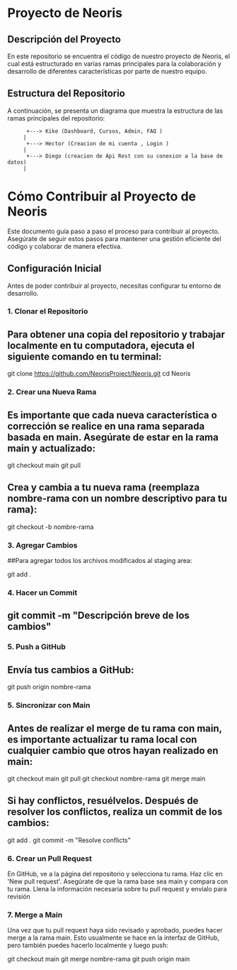 # Proyecto de Neoris

## Descripción del Proyecto

En este repositorio se encuentra el código de nuestro proyecto de Neoris, el cual está estructurado en varias ramas principales para la colaboración y desarrollo de diferentes características por parte de nuestro equipo.

## Estructura del Repositorio

A continuación, se presenta un diagrama que muestra la estructura de las ramas principales del repositorio:

          +---> Kike (Dashboard, Cursos, Admin, FAQ )
         |
          +---> Hector (Creacion de mi cuenta , Login )
         |
          +---> Diego (creacion de Api Rest con su conexion a la base de datos)
         |
# Cómo Contribuir al Proyecto de Neoris

Este documento guía paso a paso el proceso para contribuir al proyecto. Asegúrate de seguir estos pasos para mantener una gestión eficiente del código y colaborar de manera efectiva.

## Configuración Inicial

Antes de poder contribuir al proyecto, necesitas configurar tu entorno de desarrollo.

### 1. Clonar el Repositorio
## Para obtener una copia del repositorio y trabajar localmente en tu computadora, ejecuta el siguiente comando en tu terminal:


git clone https://github.com/NeorisProject/Neoris.git
cd Neoris

### 2. Crear una Nueva Rama
## Es importante que cada nueva característica o corrección se realice en una rama separada basada en main. Asegúrate de estar en la rama main y actualizado:

git checkout main
git pull

## Crea y cambia a tu nueva rama (reemplaza nombre-rama con un nombre descriptivo para tu rama):
git checkout -b nombre-rama

### 3. Agregar Cambios
##Para agregar todos los archivos modificados al staging area:

git add .

### 4. Hacer un Commit
## git commit -m "Descripción breve de los cambios"

### 5. Push a GitHub
## Envía tus cambios a GitHub:

git push origin nombre-rama

### 5. Sincronizar con Main
## Antes de realizar el merge de tu rama con main, es importante actualizar tu rama local con cualquier cambio que otros hayan realizado en main:

git checkout main
git pull
git checkout nombre-rama
git merge main


## Si hay conflictos, resuélvelos. Después de resolver los conflictos, realiza un commit de los cambios:
git add .
git commit -m "Resolve conflicts"

### 6. Crear un Pull Request
En GitHub, ve a la página del repositorio y selecciona tu rama. Haz clic en 'New pull request'. Asegúrate de que la rama base sea main y compara con tu rama. 
Llena la información necesaria sobre tu pull request y envíalo para revisión

### 7. Merge a Main
Una vez que tu pull request haya sido revisado y aprobado, puedes hacer merge a la rama main. 
Esto usualmente se hace en la interfaz de GitHub, pero también puedes hacerlo localmente y luego push:

git checkout main
git merge nombre-rama
git push origin main

